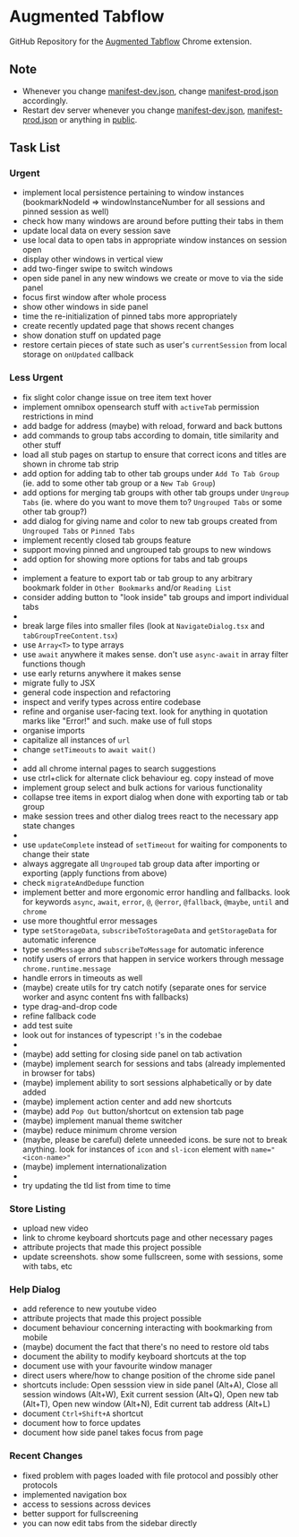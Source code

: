 # Augmented Tabflow

GitHub Repository for the [Augmented Tabflow](https://chromewebstore.google.com/detail/augmented-tabflow/aaopjlakghchpkfolggoiblacllaekho) Chrome extension.

## Note

- Whenever you change [manifest-dev.json](manifest-dev.json), change [manifest-prod.json](manifest-prod.json) accordingly.
- Restart dev server whenever you change [manifest-dev.json](manifest-dev.json), [manifest-prod.json](manifest-prod.json) or anything in [public](public).

## Task List

### Urgent

- implement local persistence pertaining to window instances (bookmarkNodeId => windowInstanceNumber for all sessions and pinned session as well)
- check how many windows are around before putting their tabs in them
- update local data on every session save
- use local data to open tabs in appropriate window instances on session open
- display other windows in vertical view
- add two-finger swipe to switch windows
- open side panel in any new windows we create or move to via the side panel
- focus first window after whole process
- show other windows in side panel
- time the re-initialization of pinned tabs more appropriately
- create recently updated page that shows recent changes
- show donation stuff on updated page
- restore certain pieces of state such as user's `currentSession` from local storage on `onUpdated` callback

### Less Urgent

- fix slight color change issue on tree item text hover
- implement omnibox opensearch stuff with `activeTab` permission restrictions in mind
- add badge for address (maybe) with reload, forward and back buttons
- add commands to group tabs according to domain, title similarity and other stuff
- load all stub pages on startup to ensure that correct icons and titles are shown in chrome tab strip
- add option for adding tab to other tab groups under `Add To Tab Group` (ie. add to some other tab group or a `New Tab Group`)
- add options for merging tab groups with other tab groups under `Ungroup Tabs` (ie. where do you want to move them to? `Ungrouped Tabs` or some other tab group?)
- add dialog for giving name and color to new tab groups created from `Ungrouped Tabs` or `Pinned Tabs`
- implement recently closed tab groups feature
- support moving pinned and ungrouped tab groups to new windows
- add option for showing more options for tabs and tab groups
-
- implement a feature to export tab or tab group to any arbitrary bookmark folder in `Other Bookmarks` and/or `Reading List`
- consider adding button to "look inside" tab groups and import individual tabs
-
- break large files into smaller files (look at `NavigateDialog.tsx` and `tabGroupTreeContent.tsx`)
- use `Array<T>` to type arrays
- use `await` anywhere it makes sense. don't use `async-await` in array filter functions though
- use early returns anywhere it makes sense
- migrate fully to JSX
- general code inspection and refactoring
- inspect and verify types across entire codebase
- refine and organise user-facing text. look for anything in quotation marks like "Error!" and such. make use of full stops
- organise imports
- capitalize all instances of `url`
- change `setTimeouts` to `await wait()`
-
- add all chrome internal pages to search suggestions
- use ctrl+click for alternate click behaviour eg. copy instead of move
- implement group select and bulk actions for various functionality
- collapse tree items in export dialog when done with exporting tab or tab group
- make session trees and other dialog trees react to the necessary app state changes
-
- use `updateComplete` instead of `setTimeout` for waiting for components to change their state
- always aggregate all `Ungrouped` tab group data after importing or exporting (apply functions from above)
- check `migrateAndDedupe` function
- implement better and more ergonomic error handling and fallbacks. look for keywords `async`, `await`, `error`, `@`, `@error`, `@fallback`, `@maybe`, `until` and `chrome`
- use more thoughtful error messages
- type `setStorageData`, `subscribeToStorageData` and `getStorageData` for automatic inference
- type `sendMessage` and `subscribeToMessage` for automatic inference
- notify users of errors that happen in service workers through message `chrome.runtime.message`
- handle errors in timeouts as well
- (maybe) create utils for try catch notify (separate ones for service worker and async content fns with fallbacks)
- type drag-and-drop code
- refine fallback code
- add test suite
- look out for instances of typescript `!`'s in the codebae
-
- (maybe) add setting for closing side panel on tab activation
- (maybe) implement search for sessions and tabs (already implemented in browser for tabs)
- (maybe) implement ability to sort sessions alphabetically or by date added
- (maybe) implement action center and add new shortcuts
- (maybe) add `Pop Out` button/shortcut on extension tab page
- (maybe) implement manual theme switcher
- (maybe) reduce minimum chrome version
- (maybe, please be careful) delete unneeded icons. be sure not to break anything. look for instances of `icon` and `sl-icon` element with `name="<icon-name>"`
- (maybe) implement internationalization
-
- try updating the tld list from time to time

### Store Listing

- upload new video
- link to chrome keyboard shortcuts page and other necessary pages
- attribute projects that made this project possible
- update screenshots. show some fullscreen, some with sessions, some with tabs, etc

### Help Dialog

- add reference to new youtube video
- attribute projects that made this project possible
- document behaviour concerning interacting with bookmarking from mobile
- (maybe) document the fact that there's no need to restore old tabs
- document the ability to modify keyboard shortcuts at the top
- document use with your favourite window manager
- direct users where/how to change position of the chrome side panel
- shortcuts include: Open sesssion view in side panel (Alt+A), Close all session windows (Alt+W), Exit current session (Alt+Q), Open new tab (Alt+T), Open new window (Alt+N), Edit current tab address (Alt+L)
- document `Ctrl+Shift+A` shortcut
- document how to force updates
- document how side panel takes focus from page

### Recent Changes

- fixed problem with pages loaded with file protocol and possibly other protocols
- implemented navigation box
- access to sessions across devices
- better support for fullscreening
- you can now edit tabs from the sidebar directly
